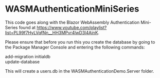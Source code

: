# WASMAuthenticationMiniSeries
This code goes along with the Blazor WebAssembly Authentication Mini-Series found at https://www.youtube.com/playlist?list=PL99f7HyLVqfNn__HH3MPvr4lwD3l4AinK.

Please ensure that before you run this you create the database by going to the Package Manager Console and entering the following commands:  

add-migration initialdb  
update-database

This will create a users.db in the WASMAuthenticationDemo.Server folder.
